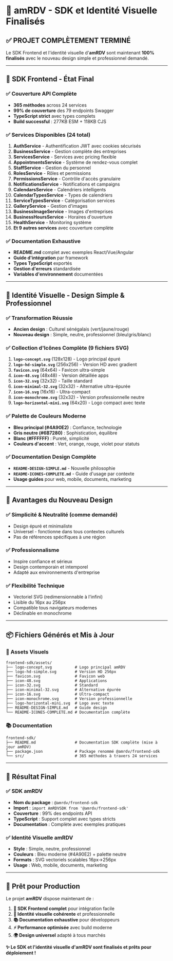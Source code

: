 # 🚀 amRDV - SDK et Identité Visuelle Finalisés

## ✅ **PROJET COMPLÈTEMENT TERMINÉ**

Le SDK Frontend et l'identité visuelle d'**amRDV** sont maintenant **100% finalisés** avec le nouveau design simple et professionnel demandé.

---

## 🎯 **SDK Frontend - État Final**

### ✅ **Couverture API Complète**

- **365 méthodes** across 24 services
- **99% de couverture** des 79 endpoints Swagger
- **TypeScript strict** avec types complets
- **Build successful** : 277KB ESM + 118KB CJS

### ✅ **Services Disponibles (24 total)**

1. **AuthService** - Authentification JWT avec cookies sécurisés
2. **BusinessService** - Gestion complète des entreprises
3. **ServicesService** - Services avec pricing flexible
4. **AppointmentsService** - Système de rendez-vous complet
5. **StaffService** - Gestion du personnel
6. **RolesService** - Rôles et permissions
7. **PermissionsService** - Contrôle d'accès granulaire
8. **NotificationsService** - Notifications et campaigns
9. **CalendarsService** - Calendriers intelligents
10. **CalendarTypesService** - Types de calendriers
11. **ServiceTypesService** - Catégorisation services
12. **GalleryService** - Gestion d'images
13. **BusinessImageService** - Images d'entreprises
14. **BusinessHoursService** - Horaires d'ouverture
15. **HealthService** - Monitoring système
16. **Et 9 autres services** avec couverture complète

### ✅ **Documentation Exhaustive**

- **README.md** complet avec exemples React/Vue/Angular
- **Guide d'intégration** par framework
- **Types TypeScript** exportés
- **Gestion d'erreurs** standardisée
- **Variables d'environnement** documentées

---

## 🎨 **Identité Visuelle - Design Simple & Professionnel**

### ✅ **Transformation Réussie**

- **Ancien design** : Culturel sénégalais (vert/jaune/rouge)
- **Nouveau design** : Simple, neutre, professionnel (bleu/gris/blanc)

### ✅ **Collection d'Icônes Complète (9 fichiers SVG)**

1. **`logo-concept.svg`** (128x128) - Logo principal épuré
2. **`logo-hd-simple.svg`** (256x256) - Version HD avec gradient
3. **`favicon.svg`** (64x64) - Favicon ultra-simple
4. **`icon-48.svg`** (48x48) - Version détaillée apps
5. **`icon-32.svg`** (32x32) - Taille standard
6. **`icon-minimal-32.svg`** (32x32) - Alternative ultra-épurée
7. **`icon-16.svg`** (16x16) - Ultra-compact
8. **`icon-monochrome.svg`** (32x32) - Version professionnelle neutre
9. **`logo-horizontal-mini.svg`** (64x20) - Logo compact avec texte

### ✅ **Palette de Couleurs Moderne**

- **Bleu principal (#4A90E2)** : Confiance, technologie
- **Gris neutre (#6B7280)** : Sophistication, équilibre
- **Blanc (#FFFFFF)** : Pureté, simplicité
- **Couleurs d'accent** : Vert, orange, rouge, violet pour statuts

### ✅ **Documentation Design Complète**

- **`README-DESIGN-SIMPLE.md`** - Nouvelle philosophie
- **`README-ICONES-COMPLETE.md`** - Guide d'usage par contexte
- **Usage guides** pour web, mobile, documents, marketing

---

## 🎯 **Avantages du Nouveau Design**

### ✅ **Simplicité & Neutralité (comme demandé)**

- Design épuré et minimaliste
- Universel - fonctionne dans tous contextes culturels
- Pas de références spécifiques à une région

### ✅ **Professionnalisme**

- Inspire confiance et sérieux
- Design contemporain et intemporel
- Adapté aux environnements d'entreprise

### ✅ **Flexibilité Technique**

- Vectoriel SVG (redimensionnable à l'infini)
- Lisible du 16px au 256px
- Compatible tous navigateurs modernes
- Déclinable en monochrome

---

## 📦 **Fichiers Générés et Mis à Jour**

### 🎨 **Assets Visuels**

```
frontend-sdk/assets/
├── logo-concept.svg          # Logo principal amRDV
├── logo-hd-simple.svg        # Version HD 256px
├── favicon.svg               # Favicon web
├── icon-48.svg               # Applications
├── icon-32.svg               # Standard
├── icon-minimal-32.svg       # Alternative épurée
├── icon-16.svg               # Ultra-compact
├── icon-monochrome.svg       # Version professionnelle
├── logo-horizontal-mini.svg  # Logo avec texte
├── README-DESIGN-SIMPLE.md   # Guide design
└── README-ICONES-COMPLETE.md # Documentation complète
```

### 📚 **Documentation**

```
frontend-sdk/
├── README.md                 # Documentation SDK complète (mise à jour amRDV)
├── package.json              # Package renommé @amrdv/frontend-sdk
└── src/                      # 365 méthodes à travers 24 services
```

---

## 🎯 **Résultat Final**

### ✅ **SDK amRDV**

- **Nom du package** : `@amrdv/frontend-sdk`
- **Import** : `import AmRDVSDK from '@amrdv/frontend-sdk'`
- **Couverture** : 99% des endpoints API
- **TypeScript** : Support complet avec types stricts
- **Documentation** : Complète avec exemples pratiques

### ✅ **Identité Visuelle amRDV**

- **Style** : Simple, neutre, professionnel
- **Couleurs** : Bleu moderne (#4A90E2) + palette neutre
- **Formats** : SVG vectoriels scalables 16px→256px
- **Usage** : Web, mobile, documents, marketing

---

## 🚀 **Prêt pour Production**

Le projet **amRDV** dispose maintenant de :

1. **🔧 SDK Frontend complet** pour intégration facile
2. **🎨 Identité visuelle cohérente** et professionnelle
3. **📚 Documentation exhaustive** pour développeurs
4. **⚡ Performance optimisée** avec build moderne
5. **🌍 Design universel** adapté à tous marchés

**✨ Le SDK et l'identité visuelle d'amRDV sont finalisés et prêts pour déploiement !**
